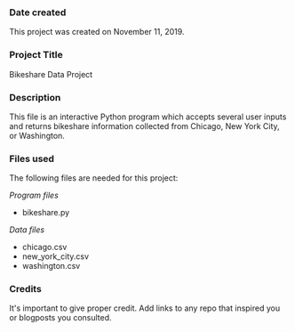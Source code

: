 ### Date created
This project was created on November 11, 2019.

### Project Title
Bikeshare Data Project

### Description
This file is an interactive Python program which accepts several user inputs and returns bikeshare information collected from Chicago, New York City, or Washington.

### Files used
The following files are needed for this project:

_Program files_
* bikeshare.py

_Data files_
* chicago.csv
* new_york_city.csv
* washington.csv

### Credits
It's important to give proper credit. Add links to any repo that inspired you or blogposts you consulted.
